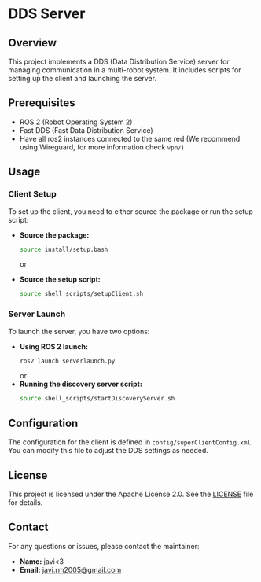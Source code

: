# DDS Server

## Overview

This project implements a DDS (Data Distribution Service) server for managing communication in a multi-robot system. It includes scripts for setting up the client and launching the server.

## Prerequisites

- ROS 2 (Robot Operating System 2)
- Fast DDS (Fast Data Distribution Service)
- Have all ros2 instances connected to the same red (We recommend using Wireguard, for more information check `vpn/`)

## Usage

### Client Setup

To set up the client, you need to either source the package or run the setup script:

- **Source the package:**
  ```bash
  source install/setup.bash
  ```
  or

- **Source the setup script:**
  ```bash
  source shell_scripts/setupClient.sh
  ```

### Server Launch

To launch the server, you have two options:

- **Using ROS 2 launch:**
  ```bash
  ros2 launch serverlaunch.py
  ```
    or
- **Running the discovery server script:**
  ```bash
  source shell_scripts/startDiscoveryServer.sh
  ```

## Configuration

The configuration for the client is defined in `config/superClientConfig.xml`. You can modify this file to adjust the DDS settings as needed.

## License

This project is licensed under the Apache License 2.0. See the [LICENSE](LICENSE) file for details.

## Contact

For any questions or issues, please contact the maintainer:

- **Name:** javi<3
- **Email:** javi.rm2005@gmail.com